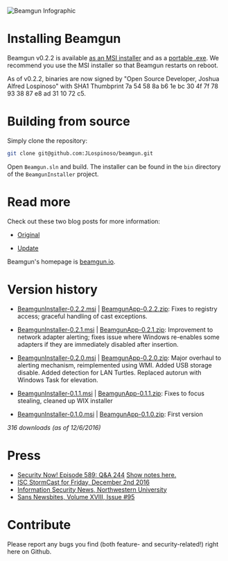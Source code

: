 ![Beamgun Infographic](https://github.com/JLospinoso/beamgun/raw/master/Readme.png)

Installing Beamgun
==

Beamgun v0.2.2 is available 
[as an MSI installer](https://s3.amazonaws.com/net.lospi.beamgun/BeamgunInstaller-0.2.2.msi) 
and as a [portable .exe](https://s3.amazonaws.com/net.lospi.beamgun/BeamgunApp-0.2.2.zip). 
We recommend you use the MSI installer so that Beamgun restarts
on reboot.

As of v0.2.2, binaries are now signed by "Open Source Developer, Joshua Alfred Lospinoso" with SHA1 Thumbprint 7a 54 58 8a b6 1e bc 30 4f 7f 78 93 38 87 e8 ad 31 10 72 c5.

Building from source
==

Simply clone the repository:
```sh
git clone git@github.com:JLospinoso/beamgun.git
```

Open `Beamgun.sln` and build. The installer can be found in the `bin` directory of the `BeamgunInstaller` project.

Read more
==

Check out these two blog posts for more information:

* [Original](https://jlospinoso.github.io/infosec/usb%20rubber%20ducky/c%23/clr/wpf/.net/security/2016/11/15/usb-rubber-ducky-defeat.html)

* [Update](https://jlospinoso.github.io/infosec/usb%20rubber%20ducky/lan%20turtle/c%23/clr/wpf/.net/security/2016/11/30/beamgun-update-poison-tap.html)

Beamgun's homepage is [beamgun.io](http://beamgun.io/).

Version history
==
* [BeamgunInstaller-0.2.2.msi](https://s3.amazonaws.com/net.lospi.beamgun/BeamgunInstaller-0.2.2.msi) | [BeamgunApp-0.2.2.zip](https://s3.amazonaws.com/net.lospi.beamgun/BeamgunApp-0.2.2.zip): Fixes to registry access; graceful handling of cast exceptions.

* [BeamgunInstaller-0.2.1.msi](https://s3.amazonaws.com/net.lospi.beamgun/BeamgunInstaller-0.2.1.msi) | [BeamgunApp-0.2.1.zip](https://s3.amazonaws.com/net.lospi.beamgun/BeamgunApp-0.2.1.zip): Improvement to network adapter alerting; fixes issue where Windows re-enables some adapters if they are immediately disabled after insertion.

* [BeamgunInstaller-0.2.0.msi](https://s3.amazonaws.com/net.lospi.beamgun/BeamgunInstaller-0.2.0.msi) | [BeamgunApp-0.2.0.zip](https://s3.amazonaws.com/net.lospi.beamgun/BeamgunApp-0.2.0.zip): Major overhaul to alerting mechanism, reimplemented using WMI. Added USB storage disable. Added detection for LAN Turtles. Replaced autorun with Windows Task for elevation.

* [BeamgunInstaller-0.1.1.msi](https://s3.amazonaws.com/net.lospi.beamgun/BeamgunInstaller-0.1.1.msi) | [BeamgunApp-0.1.1.zip](https://s3.amazonaws.com/net.lospi.beamgun/BeamgunApp-0.1.1.zip): Fixes to focus stealing, cleaned up WIX installer

* [BeamgunInstaller-0.1.0.msi](https://s3.amazonaws.com/net.lospi.beamgun/BeamgunInstaller-0.1.0.msi) | [BeamgunApp-0.1.0.zip](https://s3.amazonaws.com/net.lospi.beamgun/BeamgunApp-0.1.0.zip): First version

_316 downloads (as of 12/6/2016)_

Press
==
* [Security Now! Episode 589: Q&A 244](https://www.grc.com/securitynow.htm) [Show notes here.](https://www.grc.com/sn/SN-589-Notes.pdf)
* [ISC StormCast for Friday, December 2nd 2016](https://isc.sans.edu/podcastdetail.html)
* [Information Security News, Northwestern University](https://www.youtube.com/watch?v=Jb2dK8j94UI&feature=youtu.be)
* [Sans Newsbites, Volume XVIII, Issue #95](https://www.sans.org/newsletters/newsbites/xviii/95?utm_medium=Social&utm_source=Twitter&utm_content=SM_NB_xviii_95&utm_campaign=Newbites)

Contribute
==

Please report any bugs you find (both feature- and security-related!) right
here on Github.
